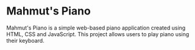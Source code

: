 # Mahmut's Piano
Mahmut's Piano is a simple web-based piano application created using HTML, CSS and JavaScript. This project allows users to play piano using their keyboard.
